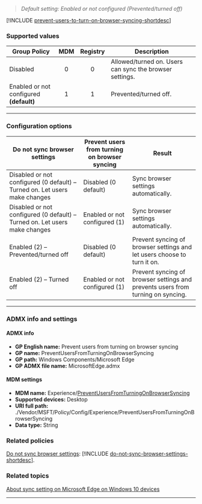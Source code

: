 
<!-- Prevent users from turning on browser syncing
>*Supported versions: Microsoft Edge on Windows 10, next major version*<br>  -->
>*Default setting:  Enabled or not configured (Prevented/turned off)*

[!INCLUDE [prevent-users-to-turn-on-browser-syncing-shortdesc](../shortdesc/prevent-users-to-turn-on-browser-syncing-shortdesc.md)]

### Supported values
|Group Policy  |MDM |Registry |Description |
|---|:---:|:---:|---|
|Disabled |0 |0 |Allowed/turned on. Users can sync the browser settings.  | 
|Enabled or not configured<br>**(default)** |1 |1 |Prevented/turned off. | 
---

### Configuration options
<!-- put the grids in a document that categorizes the policies  -->
| **Do not sync browser settings** | **Prevent users from turning on browser syncing** | **Result** |
| --- | --- | --- |
| Disabled or not configured (0 default) – Turned on. Let users make changes | Disabled (0 default) | Sync browser settings automatically. |
| Disabled or not configured (0 default) – Turned on. Let users make changes | Enabled or not configured (1) | Sync browser settings automatically. |
| Enabled (2) – Prevented/turned off  | Disabled (0 default) | Prevent syncing of browser settings and let users choose to turn it on. |
| Enabled (2) – Turned off | Enabled or not configured (1) | Prevent syncing of browser settings and prevents users from turning on syncing. |
---

### ADMX info and settings
#### ADMX info
- **GP English name:** Prevent users from turning on browser syncing
- **GP name:** PreventUsersFromTurningOnBrowserSyncing
- **GP path:** Windows Components/Microsoft Edge
- **GP ADMX file name:** MicrosoftEdge.admx

#### MDM settings
- **MDM name:** Experience/[PreventUsersFromTurningOnBrowserSyncing](../new-policies.md#prevent-users-from-turning-on-browser-syncing)
- **Supported devices:** Desktop
- **URI full path:** ./Vendor/MSFT/Policy/Config/Experience/PreventUsersFromTurningOnBrowserSyncing 
- **Data type:** String


### Related policies
[Do not sync browser settings](../available-policies.md#do-not-sync-browser-settings): [!INCLUDE [do-not-sync-browser-settings-shortdesc](../shortdesc/do-not-sync-browser-settings-shortdesc.md)].

### Related topics
[About sync setting on Microsoft Edge on Windows 10 devices](http://windows.microsoft.com/windows-10/about-sync-settings-on-windows-10-devices)


<hr>